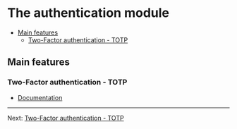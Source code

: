# The authentication module

<!-- TOC -->
* [Main features](#main-features)
  * [Two-Factor authentication - TOTP](#two-factor-authentication---totp)
<!-- TOC -->

## Main features

### Two-Factor authentication - TOTP

- [Documentation](2fa_totp.md)

---

Next: [Two-Factor authentication - TOTP](2fa_totp.md)